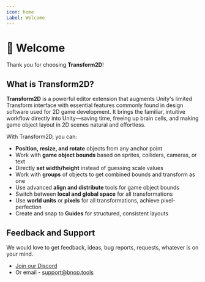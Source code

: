 ```yaml
---
icon: home
Label: Welcome
---
```


# 👋 Welcome 
Thank you for choosing **Transform2D**!

## What is Transform2D?
**Transform2D** is a powerful editor extension that augments Unity's limited Transform interface with essential features commonly found in design software used for 2D game development. It brings the familiar, intuitive workflow directly into Unity—saving time, freeing up brain cells, and making game object layout in 2D scenes natural and effortless.

With Transform2D, you can:

- **Position, resize, and rotate** objects from any anchor point
- Work with **game object bounds** based on sprites, colliders, cameras, or text
- Directly **set width/height** instead of guessing scale values
- Work with **groups** of objects to get combined bounds and transform as one
- Use advanced **align and distribute** tools for game object bounds
- Switch between **local and global space** for all transformations
- Use **world units** or **pixels** for all transformations, achieve pixel-perfection
- Create and snap to **Guides** for structured, consistent layouts

## Feedback and Support

We would love to get feedback, ideas, bug reports, requests, whatever is on your mind. 

- [Join our Discord](https://discord.gg/TKvmCU9rxV)
- Or email - support@bnop.tools